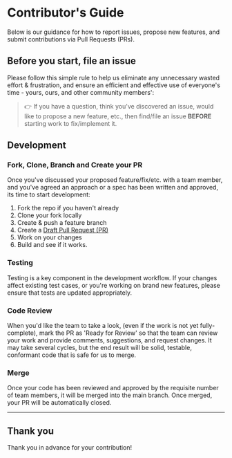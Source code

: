 # Contributor's Guide

Below is our guidance for how to report issues, propose new features, and submit
contributions via Pull Requests (PRs).

## Before you start, file an issue

Please follow this simple rule to help us eliminate any unnecessary wasted
effort & frustration, and ensure an efficient and effective use of everyone's
time - yours, ours, and other community members':

> 👉 If you have a question, think you've discovered an issue, would like to
> propose a new feature, etc., then find/file an issue **BEFORE** starting work
> to fix/implement it.

## Development

### Fork, Clone, Branch and Create your PR

Once you've discussed your proposed feature/fix/etc. with a team member, and
you've agreed an approach or a spec has been written and approved, its time to
start development:

1. Fork the repo if you haven't already
2. Clone your fork locally
3. Create & push a feature branch
4. Create a
   [Draft Pull Request (PR)](https://github.blog/2019-02-14-introducing-draft-pull-requests/)
5. Work on your changes
6. Build and see if it works.

### Testing

Testing is a key component in the development workflow. If your changes affect
existing test cases, or you're working on brand new features, please ensure that
tests are updated appropriately.

### Code Review

When you'd like the team to take a look, (even if the work is not yet
fully-complete), mark the PR as 'Ready for Review' so that the team can review
your work and provide comments, suggestions, and request changes. It may take
several cycles, but the end result will be solid, testable, conformant code that
is safe for us to merge.

### Merge

Once your code has been reviewed and approved by the requisite number of team
members, it will be merged into the main branch. Once merged, your PR will be
automatically closed.

---

## Thank you

Thank you in advance for your contribution!
